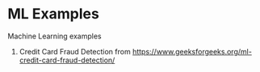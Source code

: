 # ML Examples
Machine Learning examples  
1. Credit Card Fraud Detection from https://www.geeksforgeeks.org/ml-credit-card-fraud-detection/
